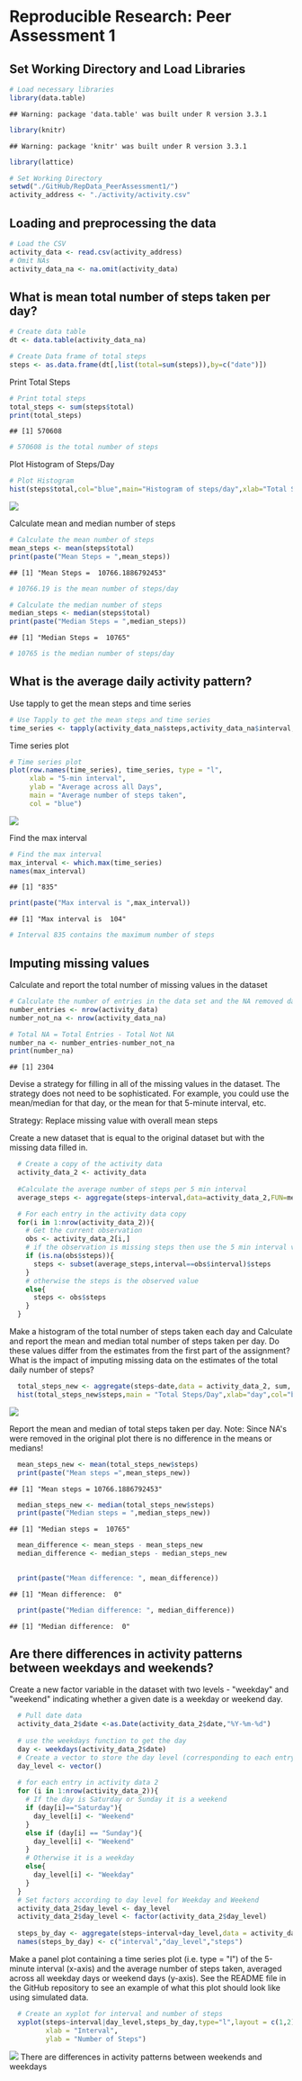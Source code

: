 # Reproducible Research: Peer Assessment 1
## Set Working Directory and Load Libraries

```r
# Load necessary libraries
library(data.table)
```

```
## Warning: package 'data.table' was built under R version 3.3.1
```

```r
library(knitr)
```

```
## Warning: package 'knitr' was built under R version 3.3.1
```

```r
library(lattice)

# Set Working Directory
setwd("./GitHub/RepData_PeerAssessment1/")
activity_address <- "./activity/activity.csv"
```


## Loading and preprocessing the data

```r
# Load the CSV
activity_data <- read.csv(activity_address)
# Omit NAs
activity_data_na <- na.omit(activity_data)
```



## What is mean total number of steps taken per day?

```r
# Create data table
dt <- data.table(activity_data_na)

# Create Data frame of total steps
steps <- as.data.frame(dt[,list(total=sum(steps)),by=c("date")])
```

Print Total Steps


```r
# Print total steps
total_steps <- sum(steps$total)
print(total_steps)
```

```
## [1] 570608
```

```r
# 570608 is the total number of steps
```

Plot Histogram of Steps/Day

```r
# Plot Histogram
hist(steps$total,col="blue",main="Histogram of steps/day",xlab="Total Steps/day")
```

![](PA1_template_files/figure-html/unnamed-chunk-5-1.png)<!-- -->

Calculate mean and median number of steps

```r
# Calculate the mean number of steps
mean_steps <- mean(steps$total)
print(paste("Mean Steps = ",mean_steps))
```

```
## [1] "Mean Steps =  10766.1886792453"
```

```r
# 10766.19 is the mean number of steps/day

# Calculate the median number of steps
median_steps <- median(steps$total)
print(paste("Median Steps = ",median_steps))
```

```
## [1] "Median Steps =  10765"
```

```r
# 10765 is the median number of steps/day
```


## What is the average daily activity pattern?

Use tapply to get the mean steps and time series


```r
# Use Tapply to get the mean steps and time series
time_series <- tapply(activity_data_na$steps,activity_data_na$interval,mean)
```

Time series plot


```r
# Time series plot
plot(row.names(time_series), time_series, type = "l", 
     xlab = "5-min interval", 
     ylab = "Average across all Days", 
     main = "Average number of steps taken", 
     col = "blue")
```

![](PA1_template_files/figure-html/unnamed-chunk-8-1.png)<!-- -->

Find the max interval

```r
# Find the max interval
max_interval <- which.max(time_series)
names(max_interval)
```

```
## [1] "835"
```

```r
print(paste("Max interval is ",max_interval))
```

```
## [1] "Max interval is  104"
```

```r
# Interval 835 contains the maximum number of steps
```


## Imputing missing values

Calculate and report the total number of missing values in the dataset

```r
# Calculate the number of entries in the data set and the NA removed dataset
number_entries <- nrow(activity_data)
number_not_na <- nrow(activity_data_na)

# Total NA = Total Entries - Total Not NA
number_na <- number_entries-number_not_na
print(number_na)
```

```
## [1] 2304
```
Devise a strategy for filling in all of the missing values in the dataset. The strategy does not need to be sophisticated. For example, you could use the mean/median for that day, or the mean for that 5-minute interval, etc.

Strategy: Replace missing value with overall mean steps

Create a new dataset that is equal to the original dataset but with the missing data filled in.

```r
  # Create a copy of the activity data
  activity_data_2 <- activity_data
  
  #Calculate the average number of steps per 5 min interval
  average_steps <- aggregate(steps~interval,data=activity_data_2,FUN=mean)  

  # For each entry in the activity data copy
  for(i in 1:nrow(activity_data_2)){
    # Get the current observation
    obs <- activity_data_2[i,]
    # if the observation is missing steps then use the 5 min interval value
    if (is.na(obs$steps)){
      steps <- subset(average_steps,interval==obs$interval)$steps
    }
    # otherwise the steps is the observed value
    else{
      steps <- obs$steps
    }
  }
```

Make a histogram of the total number of steps taken each day and Calculate and report the mean and median total number of steps taken per day. Do these values differ from the estimates from the first part of the assignment? What is the impact of imputing missing data on the estimates of the total daily number of steps?

```r
  total_steps_new <- aggregate(steps~date,data = activity_data_2, sum, na.rm = TRUE)
  hist(total_steps_new$steps,main = "Total Steps/Day",xlab="day",col="blue")
```

![](PA1_template_files/figure-html/unnamed-chunk-12-1.png)<!-- -->

Report the mean and median of total steps taken per day. Note: Since NA's were removed in the
original plot there is no difference in the means or medians!

```r
  mean_steps_new <- mean(total_steps_new$steps)
  print(paste("Mean steps =",mean_steps_new))
```

```
## [1] "Mean steps = 10766.1886792453"
```

```r
  median_steps_new <- median(total_steps_new$steps)
  print(paste("Median steps = ",median_steps_new))
```

```
## [1] "Median steps =  10765"
```

```r
  mean_difference <- mean_steps - mean_steps_new
  median_difference <- median_steps - median_steps_new
  

  print(paste("Mean difference: ", mean_difference))
```

```
## [1] "Mean difference:  0"
```

```r
  print(paste("Median difference: ", median_difference))
```

```
## [1] "Median difference:  0"
```
## Are there differences in activity patterns between weekdays and weekends?

Create a new factor variable in the dataset with two levels - "weekday" and "weekend" indicating whether a given date is a weekday or weekend day.


```r
  # Pull date data
  activity_data_2$date <-as.Date(activity_data_2$date,"%Y-%m-%d")
  
  # use the weekdays function to get the day
  day <- weekdays(activity_data_2$date)
  # Create a vector to store the day level (corresponding to each entry in activity_data_2)
  day_level <- vector()
  
  # for each entry in activity data 2
  for (i in 1:nrow(activity_data_2)){
    # If the day is Saturday or Sunday it is a weekend
    if (day[i]=="Saturday"){
      day_level[i] <- "Weekend"
    } 
    else if (day[i] == "Sunday"){
      day_level[i] <- "Weekend"
    } 
    # Otherwise it is a weekday
    else{
      day_level[i] <- "Weekday"    
    }
  }
  # Set factors according to day level for Weekday and Weekend
  activity_data_2$day_level <- day_level
  activity_data_2$day_level <- factor(activity_data_2$day_level)
  
  steps_by_day <- aggregate(steps~interval+day_level,data = activity_data_2, mean)
  names(steps_by_day) <- c("interval","day_level","steps")
```

Make a panel plot containing a time series plot (i.e. type = "l") of the 5-minute interval (x-axis) and the average number of steps taken, averaged across all weekday days or weekend days (y-axis). See the README file in the GitHub repository to see an example of what this plot should look like using simulated data.


```r
  # Create an xyplot for interval and number of steps
  xyplot(steps~interval|day_level,steps_by_day,type="l",layout = c(1,2),
         xlab = "Interval",
         ylab = "Number of Steps")
```

![](PA1_template_files/figure-html/unnamed-chunk-15-1.png)<!-- -->
There are differences in activity patterns between weekends and weekdays
